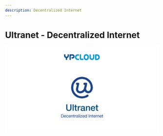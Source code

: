 ```yaml
---
description: Decentralized Internet
---
```


# Ultranet - Decentralized Internet

![](.gitbook/assets/ultranetv1.2_page_01.png)

